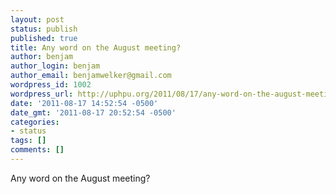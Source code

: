 ```yaml
---
layout: post
status: publish
published: true
title: Any word on the August meeting?
author: benjam
author_login: benjam
author_email: benjamwelker@gmail.com
wordpress_id: 1002
wordpress_url: http://uphpu.org/2011/08/17/any-word-on-the-august-meeting/
date: '2011-08-17 14:52:54 -0500'
date_gmt: '2011-08-17 20:52:54 -0500'
categories:
- status
tags: []
comments: []
---
```

<p>Any word on the August meeting?</p>
